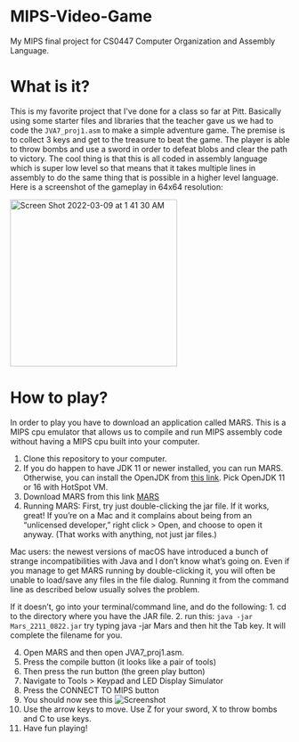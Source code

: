 # MIPS-Video-Game
My MIPS final project for CS0447 Computer Organization and Assembly Language.

# What is it?
This is my favorite project that I've done for a class so far at Pitt. Basically using some starter files and libraries that the teacher gave us we had to code the `JVA7_proj1.asm` to make a simple adventure game. The premise is to collect 3 keys and get to the treasure to beat the game. The player is able to throw bombs and use a sword in order to defeat blobs and clear the path to victory. The cool thing is that this is all coded in assembly language which is super low level so that means that it takes multiple lines in assembly to do the same thing that is possible in a higher level language.
Here is a screenshot of the gameplay in 64x64 resolution:

<img width="300" alt="Screen Shot 2022-03-09 at 1 41 30 AM" src="https://user-images.githubusercontent.com/35745239/157386665-bbe81a68-181a-43e2-8caf-d17fbc2cdcda.png">

# How to play?
In order to play you have to download an application called MARS. This is a MIPS cpu emulator that allows us to compile and run MIPS assembly code without having a MIPS cpu built into your computer.

1. Clone this repository to your computer.
2. If you do happen to have JDK 11 or newer installed, you can run MARS. Otherwise, you can install the OpenJDK from [this link](https://adoptopenjdk.net/index.html). Pick OpenJDK 11 or 16 with HotSpot VM.
3. Download MARS from this link [MARS](https://jarrettbillingsley.github.io/teaching/classes/cs0447/software/Mars_2211_0822.jar)
4. Running MARS:
First, try just double-clicking the jar file. If it works, great! If you’re on a Mac and it complains about being from an “unlicensed developer,” right click > Open, and choose to open it anyway. (That works with anything, not just jar files.)

Mac users: the newest versions of macOS have introduced a bunch of strange incompatibilities with Java and I don’t know what’s going on. Even if you manage to get MARS running by double-clicking it, you will often be unable to load/save any files in the file dialog. Running it from the command line as described below usually solves the problem.

If it doesn’t, go into your terminal/command line, and do the following:
    1. cd to the directory where you have the JAR file.
    2. run this: `java -jar Mars_2211_0822.jar`
    try typing java -jar Mars and then hit the Tab key. It will complete the filename for you.
    
4. Open MARS and then open JVA7_proj1.asm.
5. Press the compile button (it looks like a pair of tools)
6. Then press the run button (the green play button)
7. Navigate to Tools > Keypad and LED Display Simulator
8. Press the CONNECT TO MIPS button
9. You should now see this
![Screenshot](https://user-images.githubusercontent.com/35745239/157386130-fbda8efd-ce3a-4340-9de6-a870f09d3a41.png)
10. Use the arrow keys to move. Use Z for your sword, X to throw bombs and C to use keys.
11. Have fun playing!
